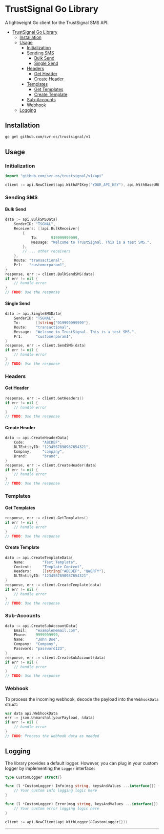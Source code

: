 # TrustSignal Go Library

A lightweight Go client for the TrustSignal SMS API.

- [TrustSignal Go Library](#trustsignal-go-library)
  - [Installation](#installation)
  - [Usage](#usage)
    - [Initialization](#initialization)
    - [Sending SMS](#sending-sms)
      - [Bulk Send](#bulk-send)
      - [Single Send](#single-send)
    - [Headers](#headers)
      - [Get Header](#get-header)
      - [Create Header](#create-header)
    - [Templates](#templates)
      - [Get Templates](#get-templates)
      - [Create Template](#create-template)
    - [Sub-Accounts](#sub-accounts)
    - [Webhook](#webhook)
  - [Logging](#logging)


## Installation

```bash
go get github.com/svr-os/trustsignal/v1
```

## Usage

### Initialization

```go
import "github.com/svr-os/trustsignal/v1/api"

client := api.NewClient(api.WithAPIKey("YOUR_API_KEY"), api.WithBaseURL("https://api.trustsignal.io/v1"))
```

### Sending SMS

#### Bulk Send

```go
data := api.BulkSMSData{
    SenderID: "TSGNAL",
    Receivers: []api.BulkReceiver{
        {
            To:      919999999999,
            Message: "Welcome to TrustSignal. This is a test SMS.",
        },
        // ... other receivers
    },
    Route: "transactional",
    Pr1:   "customerparam1",
}
response, err := client.BulkSendSMS(data)
if err != nil {
    // handle error
}
// TODO: Use the response
```

#### Single Send

```go
data := api.SingleSMSData{
    SenderID: "TSGNAL",
    To:       []string{"919999999999"},
    Route:    "transactional",
    Message:  "Welcome to TrustSignal. This is a test SMS.",
    Pr1:      "customerparam1",
}
response, err := client.SendSMS(data)
if err != nil {
    // handle error
}
// TODO: Use the response
```

### Headers

#### Get Header

```go
response, err := client.GetHeaders()
if err != nil {
    // handle error
}
// TODO: Use the response
```

#### Create Header

```go
data := api.CreateHeaderData{
    Code:        "ABCDEF",
    DLTEntityID: "1234567890987654321",
    Company:     "company",
    Brand:       "brand",
}
response, err := client.CreateHeader(data)
if err != nil {
    // handle error
}
// TODO: Use the response
```

### Templates

#### Get Templates

```go
response, err := client.GetTemplates()
if err != nil {
    // handle error
}
// TODO: Use the response
```

#### Create Template

```go
data := api.CreateTemplateData{
    Name:        "Test Template",
    Content:     "Template Content",
    Headers:     []string{"ABCDEF", "QWERTY"},
    DLTEntityID: "1234567890987654321",
}
response, err := client.CreateTemplate(data)
if err != nil {
    // handle error
}
// TODO: Use the response
```

### Sub-Accounts

```go
data := api.CreateSubAccountData{
    Email:    "example@email.com",
    Phone:    9999999999,
    Name:     "John Doe",
    Company:  "Company",
    Password: "password123",
}
response, err := client.CreateSubAccount(data)
if err != nil {
    // handle error
}
// TODO: Use the response
```

### Webhook

To process the incoming webhook, decode the payload into the `WebhookData` struct:

```go
var data api.WebhookData
err := json.Unmarshal(yourPayload, &data)
if err != nil {
    // handle error
}
// TODO: Process the webhook data as needed
```

## Logging

The library provides a default logger. However, you can plug in your custom logger by implementing the `Logger` interface:

```go
type CustomLogger struct{}

func (l *CustomLogger) Info(msg string, keysAndValues ...interface{}) {
    // Your custom info logging logic here
}

func (l *CustomLogger) Error(msg string, keysAndValues ...interface{}) {
    // Your custom error logging logic here
}

client := api.NewClient(api.WithLogger(&CustomLogger{}))
```

---